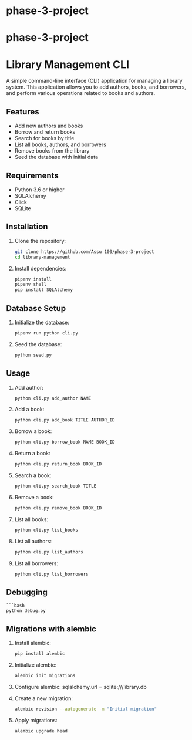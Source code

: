 # phase-3-project
# phase-3-project
# Library Management CLI

A simple command-line interface (CLI) application for managing a library system. This application allows you to add authors, books, and borrowers, and perform various operations related to books and authors.

## Features

- Add new authors and books
- Borrow and return books
- Search for books by title
- List all books, authors, and borrowers
- Remove books from the library
- Seed the database with initial data

## Requirements

- Python 3.6 or higher
- SQLAlchemy
- Click
- SQLite 

## Installation

1. Clone the repository:

   ```bash
   git clone https://github.com/Assu 100/phase-3-project
   cd library-management

2. Install dependencies:
    ```bash
    pipenv install
    pipenv shell
    pip install SQLAlchemy

## Database Setup
1. Initialize the database:
    ```bash
    pipenv run python cli.py

2. Seed the database:
    ```bash
    python seed.py

## Usage
1. Add author:
    ```bash
    python cli.py add_author NAME

2. Add a book:
    ```bash
    python cli.py add_book TITLE AUTHOR_ID

3. Borrow a book:
    ```bash
    python cli.py borrow_book NAME BOOK_ID

4. Return a book:
    ```bash
    python cli.py return_book BOOK_ID

5. Search a book:
    ```bash
    python cli.py search_book TITLE

6. Remove a book:
    ```bash
    python cli.py remove_book BOOK_ID

7. List all books:
    ```bash
    python cli.py list_books

8. List all authors:
    ```bash
    python cli.py list_authors

9. List all borrowers:
    ```bash
    python cli.py list_borrowers

## Debugging
    ```bash
    python debug.py

## Migrations with alembic
1. Install alembic:
    ```bash
    pip install alembic

2. Initialize alembic:
    ```bash
    alembic init migrations

3. Configure alembic:
    sqlalchemy.url = sqlite:///library.db

4. Create a new migration:
    ```bash
    alembic revision --autogenerate -m "Initial migration"

5. Apply migrations:
    ```bash
    alembic upgrade head
